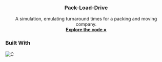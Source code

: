 <div align="center">
<h3 align="center">Pack-Load-Drive</h3>

  <p align="center">
    A simulation, emulating turnaround times for a packing and moving company.
    <br />
    <a href="https://github.com/lhunter3/Mover-Simulation.c"><strong>Explore the code »</strong></a>
    
    
  </p>
</div>

### Built With

![C](https://img.shields.io/badge/C.Programming-323330?style=for-the-badge&logo=C&logoColor=blue)










